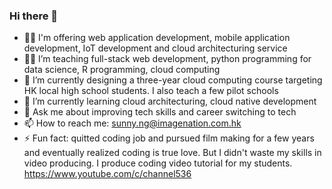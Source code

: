 ### Hi there 👋


- 👨‍💻 I'm offering web application development, mobile application development, IoT development and cloud architecturing service
- 👨‍🏫 I’m teaching full-stack web development, python programming for data science, R programming, cloud computing
- 🔭 I’m currently designing a three-year cloud computing course targeting HK local high school students. I also teach a few pilot schools
- 🌱 I’m currently learning cloud architecturing, cloud native development
- 💬 Ask me about improving tech skills and career switching to tech
- 📫 How to reach me: <sunny.ng@imagenation.com.hk>
- ⚡ Fun fact: quitted coding job and pursued film making for a few years and eventually realized coding is true love. But I didn't waste my skills in video producing.  I produce coding video tutorial for my students. <https://www.youtube.com/c/channel536>
